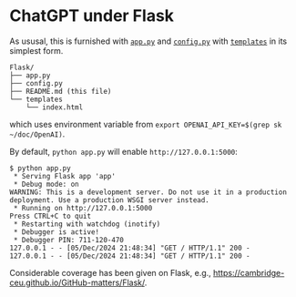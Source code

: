 # ChatGPT under Flask

As ususal, this is furnished with [`app.py`](app.py) and [`config.py`](config.py) with [`templates`](templates) in its simplest form.

```
Flask/
├── app.py
├── config.py
├── README.md (this file)
└── templates
    └── index.html
```

which uses environment variable from `export OPENAI_API_KEY=$(grep sk ~/doc/OpenAI)`.

By default, `python app.py` will enable `http://127.0.0.1:5000`:

```
$ python app.py
 * Serving Flask app 'app'
 * Debug mode: on
WARNING: This is a development server. Do not use it in a production deployment. Use a production WSGI server instead.
 * Running on http://127.0.0.1:5000
Press CTRL+C to quit
 * Restarting with watchdog (inotify)
 * Debugger is active!
 * Debugger PIN: 711-120-470
127.0.0.1 - - [05/Dec/2024 21:48:34] "GET / HTTP/1.1" 200 -
127.0.0.1 - - [05/Dec/2024 21:48:34] "GET / HTTP/1.1" 200 -
```

Considerable coverage has been given on Flask, e.g., <https://cambridge-ceu.github.io/GitHub-matters/Flask/>.
